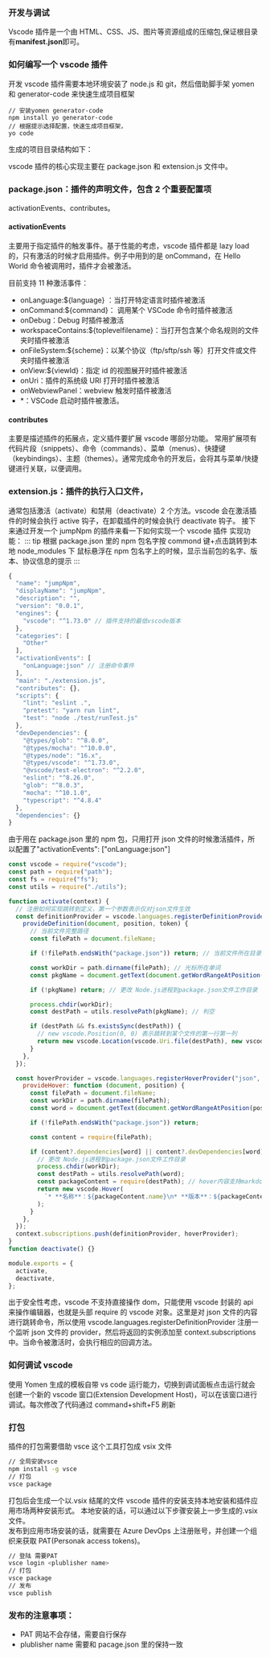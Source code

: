 <img :src="$withBase('./images/daily-blog/vscode-plugin.png')" class="show-in-center">

### 开发与调试

Vscode 插件是一个由 HTML、CSS、JS、图片等资源组成的压缩包,保证根目录有**manifest.json**即可。

### 如何编写一个 vscode 插件

开发 vscode 插件需要本地环境安装了 node.js 和 git，然后借助脚手架 yomen 和 generator-code 来快速生成项目框架

```shell
// 安装yomen generator-code
npm install yo generator-code
// 根据提示选择配置，快速生成项目框架，
yo code
```

生成的项目目录结构如下：

vscode 插件的核心实现主要在 package.json 和 extension.js 文件中。

### package.json：插件的声明文件，包含 2 个重要配置项

activationEvents、contributes。

#### activationEvents

主要用于指定插件的触发事件。基于性能的考虑，vscode 插件都是 lazy load 的，只有激活的时候才启用插件。例子中用到的是 onCommand，在 Hello World 命令被调用时，插件才会被激活。

目前支持 11 种激活事件：

- onLanguage:${language} ：当打开特定语言时插件被激活
- onCommand:${command}： 调用某个 VSCode 命令时插件被激活
- onDebug：Debug 时插件被激活
- workspaceContains:${toplevelfilename}：当打开包含某个命名规则的文件夹时插件被激活
- onFileSystem:${scheme}：以某个协议（ftp/sftp/ssh 等）打开文件或文件夹时插件被激活
- onView:${viewId}：指定 id 的视图展开时插件被激活
- onUri：插件的系统级 URI 打开时插件被激活
- onWebviewPanel：webview 触发时插件被激活
- \*：VSCode 启动时插件被激活。

#### contributes

主要是描述插件的拓展点，定义插件要扩展 vscode 哪部分功能。
常用扩展项有
代码片段（snippets）、命令（commands）、菜单（menus）、快捷键（keybindings）、主题（themes）。通常完成命令的开发后，会将其与菜单/快捷键进行关联，以便调用。

### extension.js：插件的执行入口文件，

通常包括激活（activate）和禁用（deactivate）2 个方法。vscode 会在激活插件的时候会执行 active 钩子，在卸载插件的时候会执行 deactivate 钩子。
接下来通过开发一个 jumpNpm 的插件来看一下如何实现一个 vscode 插件 实现功能：
::: tip
根据 package.json 里的 npm 包名字按 commond 键+点击跳转到本地 node_modules 下
鼠标悬浮在 npm 包名字上的时候，显示当前包的名字、版本、协议信息的提示
:::

```js
{
  "name": "jumpNpm",
  "displayName": "jumpNpm",
  "description": "",
  "version": "0.0.1",
  "engines": {
    "vscode": "^1.73.0" // 插件支持的最低vscode版本
  },
  "categories": [
    "Other"
  ],
  "activationEvents": [
    "onLanguage:json" // 注册命令事件
  ],
  "main": "./extension.js",
  "contributes": {},
  "scripts": {
    "lint": "eslint .",
    "pretest": "yarn run lint",
    "test": "node ./test/runTest.js"
  },
  "devDependencies": {
    "@types/glob": "^8.0.0",
    "@types/mocha": "^10.0.0",
    "@types/node": "16.x",
    "@types/vscode": "^1.73.0",
    "@vscode/test-electron": "^2.2.0",
    "eslint": "^8.26.0",
    "glob": "^8.0.3",
    "mocha": "^10.1.0",
    "typescript": "^4.8.4"
  },
  "dependencies": {}
}
```

由于用在 package.json 里的 npm 包，只用打开 json 文件的时候激活插件，所以配置了"activationEvents": ["onLanguage:json"]

```js
const vscode = require("vscode");
const path = require("path");
const fs = require("fs");
const utils = require("./utils");

function activate(context) {
  // 注册如何实现跳转到定义，第一个参数表示仅对json文件生效
  const definitionProvider = vscode.languages.registerDefinitionProvider(["json"], {
    provideDefinition(document, position, token) {
      // 当前文件完整路径
      const filePath = document.fileName;

      if (!filePath.endsWith("package.json")) return; // 当前文件所在目录

      const workDir = path.dirname(filePath); // 光标所在单词
      const pkgName = document.getText(document.getWordRangeAtPosition(position));

      if (!pkgName) return; // 更改 Node.js进程到package.json文件工作目录

      process.chdir(workDir);
      const destPath = utils.resolvePath(pkgName); // 判空

      if (destPath && fs.existsSync(destPath)) {
        // new vscode.Position(0, 0) 表示跳转到某个文件的第一行第一列
        return new vscode.Location(vscode.Uri.file(destPath), new vscode.Position(0, 0));
      }
    },
  });

  const hoverProvider = vscode.languages.registerHoverProvider("json", {
    provideHover: function (document, position) {
      const filePath = document.fileName;
      const workDir = path.dirname(filePath);
      const word = document.getText(document.getWordRangeAtPosition(position));

      if (!filePath.endsWith("package.json")) return;

      const content = require(filePath);

      if (content?.dependencies[word] || content?.devDependencies[word]) {
        // 更改 Node.js进程到package.json文件工作目录
        process.chdir(workDir);
        const destPath = utils.resolvePath(word);
        const packageContent = require(destPath); // hover内容支持markdown语法
        return new vscode.Hover(
          `* **名称**：${packageContent.name}\n* **版本**：${packageContent.version}\n* **许可协议**：${packageContent.license}`
        );
      }
    },
  });
  context.subscriptions.push(definitionProvider, hoverProvider);
}
function deactivate() {}

module.exports = {
  activate,
  deactivate,
};
```

出于安全性考虑，vscode 不支持直接操作 dom，只能使用 vscode 封装的 api 来操作编辑器，也就是头部 require 的 vscode 对象。这里是对 json 文件的内容进行跳转命令，所以使用 vscode.languages.registerDefinitionProvider 注册一个监听 json 文件的 provider，然后将返回的实例添加至 context.subscriptions 中。当命令被激活时，会执行相应的回调方法。

### 如何调试 vscode

使用 Yomen 生成的模板自带 vs code 运行能力，切换到调试面板点击运行就会创建一个新的 vscode 窗口(Extension Development Host)，可以在该窗口进行调试。每次修改了代码通过 command+shift+F5 刷新

### 打包

插件的打包需要借助 vsce 这个工具打包成 vsix 文件

```bash
// 全局安装vsce
npm install -g vsce
// 打包
vsce package
```

打包后会生成一个以.vsix 结尾的文件 vscode 插件的安装支持本地安装和插件应用市场两种安装形式。
本地安装的话，可以通过以下步骤安装上一步生成的.vsix 文件。
<img :src="$withBase('./images/daily-blog/vscode-plugin-open.png')" class="show-in-center">  
发布到应用市场安装的话，就需要在 Azure DevOps 上注册账号，并创建一个组织来获取 PAT(Personak access tokens)。

```bash
// 登陆 需要PAT
vsce login <plublisher name>
// 打包
vsce package
// 发布
vsce publish
```

### 发布的注意事项：

- PAT 网站不会存储，需要自行保存
- plublisher name 需要和 pacage.json 里的保持一致
